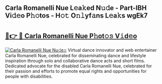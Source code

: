 ## Carla Romanelli Nue L𝚎a𝚔ed N𝚞𝚍e - Part-IBH Vi𝚍𝚎o P𝚑𝚘tos - H𝚘𝚝 O𝚗𝚕yf𝚊ns L𝚎a𝚔s wgEk7

# <h2><a href="http://kf7czp3.oniu.top/?m=Carla+Romanelli+Nue">🔗👉 🔴 Carla Romanelli Nue P𝚑ot𝚘𝚜 V𝚒d𝚎o</a></h2>

[![Carla Romanelli Nue Nu𝚍e𝚜](https://i.imgur.com/0qMVB7G.gif)](http://kf7czp3.oniu.top/?m=Carla+Romanelli+Nue)
Virtual dance innovator and web entertainer Carla Romanelli Nue, celebrated for disseminating dance and lifestyle inspiration through solo and collaborative dance acts and short films. Dedicated advocate for the disabled Carla Romanelli Nue, celebrated for their passion and efforts to promote equal rights and opportunities for people with disabilities.  
